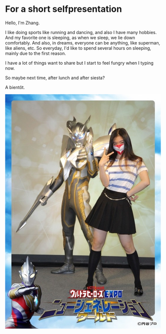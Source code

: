 # For a short selfpresentation

Hello, I'm Zhang.

I like doing sports like running and dancing, and also I have many hobbies.
And my favorite one is sleeping, as when we sleep, we lie down comfortably. 
And also, in dreams, everyone can be anything, like superman, like aliens, etc.
So everyday, I'd like to spend several hours on sleeping, mainly due to the first reason.

I have a lot of things want to share but I start to feel fungry when I typing now.

So maybe next time, after lunch and after siesta?

A bientôt.

![Daily life when studing in Japan](https://github.com/gtb-2022-zhang-lan/test-for-exercise-selfpre/blob/main/selfpre-a.JPG)
